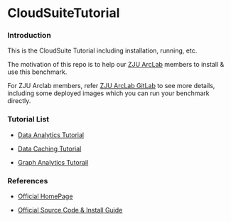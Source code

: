 CloudSuiteTutorial
==================

### Introduction

This is the CloudSuite Tutorial including installation, running, etc. 

The motivation of this repo is to help our [ZJU ArcLab](http://arc.zju.edu.cn) members to install & use this benchmark.

For ZJU Arclab members, refer [ZJU ArcLab GitLab](http://arc.zju.edu.cn:18083/arclab/forum/issues/4) to see more details, including some deployed images which you can run your benchmark directly.

### Tutorial List

* [Data Analytics Tutorial](https://github.com/chetui/CloudSuiteTutorial/tree/master/data_analytics)

* [Data Caching Tutorial](https://github.com/chetui/CloudSuiteTutorial/tree/master/data_caching)

* [Graph Analytics Tutorail](https://github.com/chetui/CloudSuiteTutorial/tree/master/graph_analytics)

### References

* [Official HomePage](http://parsa.epfl.ch/cloudsuite/cloudsuite.html)  

* [Official Source Code & Install Guide](http://parsa.epfl.ch/cloudsuite/downloads.html)  
